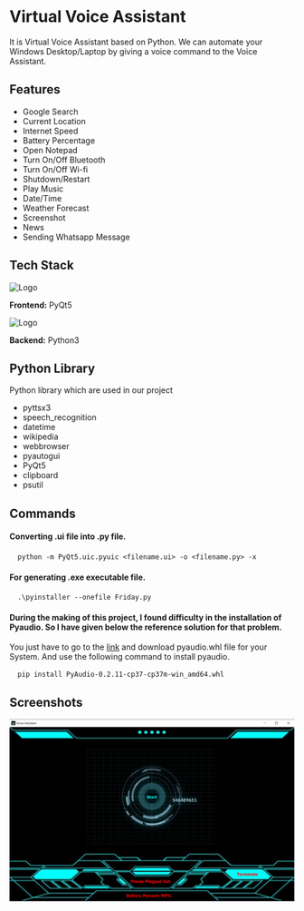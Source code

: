 
# Virtual Voice Assistant

It is Virtual Voice Assistant based on Python. We can automate your Windows Desktop/Laptop by giving a voice command to the Voice Assistant.



## Features

- Google Search
- Current Location
- Internet Speed
- Battery Percentage
- Open Notepad
- Turn On/Off Bluetooth
- Turn On/Off Wi-fi
- Shutdown/Restart
- Play Music
- Date/Time
- Weather Forecast
- Screenshot 
- News
- Sending Whatsapp Message 



## Tech Stack

![Logo](https://img.stackshare.io/service/2449/qt-icon.png)

**Frontend:** PyQt5 

![Logo](https://freepngimg.com/thumb/categories/1402.png)

**Backend:** Python3


## Python Library

Python library which are used in our project 

- pyttsx3
- speech_recognition
- datetime
- wikipedia
- webbrowser
- pyautogui
- PyQt5
- clipboard
- psutil


## Commands

#### Converting .ui file into .py file.

```http
  python -m PyQt5.uic.pyuic <filename.ui> -o <filename.py> -x
```

#### For generating .exe executable file.

```http
  .\pyinstaller --onefile Friday.py
```

#### During the making of this project, I found difficulty in the installation of Pyaudio. So I have given below the reference solution for that problem.

You just have to go to the [link](https://www.lfd.uci.edu/~gohlke/pythonlibs/) and download pyaudio.whl file for your System. And use the following command to install pyaudio.

```http
  pip install PyAudio-0.2.11-cp37-cp37m-win_amd64.whl
```


## Screenshots

![App Screenshot](https://github.com/lesanabbas/Virtual-Voice-Assistant/blob/main/Screenshot%202022-04-23%20175915.png)

